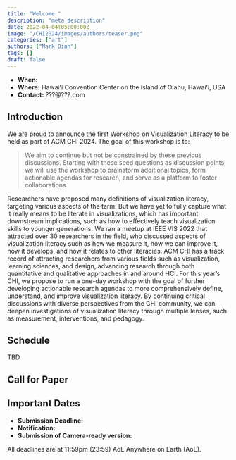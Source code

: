 ```yaml
---
title: "Welcome "
description: "meta description"
date: 2022-04-04T05:00:00Z
image: "/CHI2024/images/authors/teaser.png"
categories: ["art"]
authors: ["Mark Dinn"]
tags: []
draft: false
---
```


- **When:**
- **Where:** Hawaiʻi Convention Center on the island of Oʻahu, Hawaiʻi, USA
- **Contact:** ???@???.com



## Introduction

We are proud to announce the first Workshop on Visualization Literacy to be held as part of ACM CHI 2024. The goal of this workshop is to:
> We aim to continue but not be constrained by these previous discussions. Starting with these seed questions as discussion
points, we will use the workshop to brainstorm additional topics, form actionable agendas for research, and serve as a
platform to foster collaborations.

Researchers have proposed many definitions of visualization literacy, targeting various aspects of the term. But we have yet to fully capture what it really means to be literate in visualizations, which has important downstream implications, such as how to effectively teach visualization skills to younger generations. We ran a meetup at IEEE VIS 2022 that attracted over 30 researchers in the field, who discussed aspects of visualization literacy such as how we measure it, how we can improve it, how it develops, and how it relates to other literacies. ACM CHI has a track record of attracting researchers from various fields such as visualization, learning sciences, and design, advancing research through both quantitative and qualitative approaches in and around HCI. For this year’s CHI, we propose to run a one-day workshop with the goal of further developing actionable research agendas to more comprehensively define, understand, and improve visualization literacy. By continuing critical discussions with diverse perspectives from the CHI community, we can deepen investigations of visualization literacy through multiple lenses, such as measurement, interventions, and pedagogy.


## Schedule

TBD

[//]: # ()
[//]: # (| Time       |             Activity              |                Note |)

[//]: # (|------------|:---------------------------------:|--------------------:|)

[//]: # (| 9:00-9:30  |     Welcome and Introductions     |       all attendees |)

[//]: # (| 9:30-11:00 |  Thematic Panels and Discussions  |                     |)

[//]: # (| 11:00-12:00| Group Activity - Affinity mapping |                     |)

[//]: # (| 12:00-1:00 |            Lunch Break            |                     |)

[//]: # (| 1:00-2:00  |  Thematic Panels and Discussions  |                     |)

[//]: # (| 2:00-3:30  |         Group Activity - Brainstorm and share         |                     |)

[//]: # (| 3:30-4:00  |               Break               |                     |)

[//]: # (| 4:00-5:00  |     Group Activity - Revisit themes and draft research agendas    |   written artifacts                  |)

[//]: # (| 5:00-5:30  |       Closing, reflection, and discussion of next steps       |                     |)



## Call for Paper

## Important Dates
- **Submission Deadline:**
- **Notification:**
- **Submission of Camera-ready version:**


All deadlines are at 11:59pm (23:59) AoE Anywhere on Earth (AoE).


